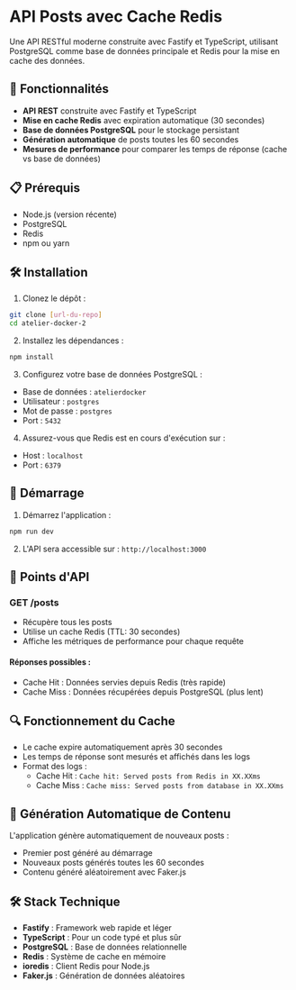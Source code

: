 # API Posts avec Cache Redis

Une API RESTful moderne construite avec Fastify et TypeScript, utilisant PostgreSQL comme base de données principale et Redis pour la mise en cache des données.

## 🚀 Fonctionnalités

- **API REST** construite avec Fastify et TypeScript
- **Mise en cache Redis** avec expiration automatique (30 secondes)
- **Base de données PostgreSQL** pour le stockage persistant
- **Génération automatique** de posts toutes les 60 secondes
- **Mesures de performance** pour comparer les temps de réponse (cache vs base de données)

## 📋 Prérequis

- Node.js (version récente)
- PostgreSQL
- Redis
- npm ou yarn

## 🛠 Installation

1. Clonez le dépôt :

```bash
git clone [url-du-repo]
cd atelier-docker-2
```

2. Installez les dépendances :

```bash
npm install
```

3. Configurez votre base de données PostgreSQL :

- Base de données : `atelierdocker`
- Utilisateur : `postgres`
- Mot de passe : `postgres`
- Port : `5432`

4. Assurez-vous que Redis est en cours d'exécution sur :

- Host : `localhost`
- Port : `6379`

## 🚀 Démarrage

1. Démarrez l'application :

```bash
npm run dev
```

2. L'API sera accessible sur : `http://localhost:3000`

## 📌 Points d'API

### GET /posts

- Récupère tous les posts
- Utilise un cache Redis (TTL: 30 secondes)
- Affiche les métriques de performance pour chaque requête

#### Réponses possibles :

- Cache Hit : Données servies depuis Redis (très rapide)
- Cache Miss : Données récupérées depuis PostgreSQL (plus lent)

## 🔍 Fonctionnement du Cache

- Le cache expire automatiquement après 30 secondes
- Les temps de réponse sont mesurés et affichés dans les logs
- Format des logs :
  - Cache Hit : `Cache hit: Served posts from Redis in XX.XXms`
  - Cache Miss : `Cache miss: Served posts from database in XX.XXms`

## 🔄 Génération Automatique de Contenu

L'application génère automatiquement de nouveaux posts :

- Premier post généré au démarrage
- Nouveaux posts générés toutes les 60 secondes
- Contenu généré aléatoirement avec Faker.js

## 🛠 Stack Technique

- **Fastify** : Framework web rapide et léger
- **TypeScript** : Pour un code typé et plus sûr
- **PostgreSQL** : Base de données relationnelle
- **Redis** : Système de cache en mémoire
- **ioredis** : Client Redis pour Node.js
- **Faker.js** : Génération de données aléatoires
